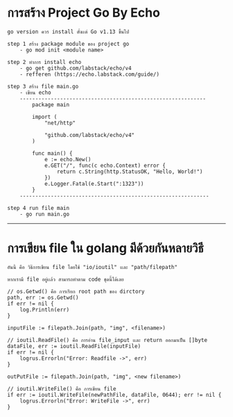 # การสร้าง Project Go By Echo

    go version ควร install ตั้งเเต่ Go v1.13 ขึ้นไป

    step 1 สร้าง package module ของ project go
        - go mod init <module name>

    step 2 ทำการ install echo
        - go get github.com/labstack/echo/v4
        - refferen (https://echo.labstack.com/guide/)
    
    step 3 สร้าง file main.go
        - เขียน echo
        ------------------------------------------------------------
            package main

            import (
                "net/http"
                
                "github.com/labstack/echo/v4"
            )

            func main() {
                e := echo.New()
                e.GET("/", func(c echo.Context) error {
                    return c.String(http.StatusOK, "Hello, World!")
                })
                e.Logger.Fatal(e.Start(":1323"))
            }
        -------------------------------------------------------------

    step 4 run file main
        - go run main.go

------------------------------------------------------------------------------------------
# การเขียน file ใน golang มีด้วยกันหลายวิธี

    อันนี้ คือ วิธ๊การเขียน file โดยใช้ "io/ioutil" เเละ "path/filepath"

    หากเรามี file อยู่เเล้ว สามารถทำตาม code ชุดนี้ได้เลย

    // os.Getwd() คือ การเรียก root path ของ dirctory 
    path, err := os.Getwd()
	if err != nil {
	 	log.Println(err)
	}

	inputFile := filepath.Join(path, "img", <filename>)

    // ioutil.ReadFile() คือ การอ่าน file_input เเละ return ออกมาเป็น []byte
	dataFile, err := ioutil.ReadFile(inputFile)
	if err != nil {
	 	logrus.Errorln("Error: Readfile ->", err)
	}

	outPutFile := filepath.Join(path, "img", <new filename>)

    // ioutil.WriteFile() คือ การเขียน file
    if err := ioutil.WriteFile(newPathFile, dataFile, 0644); err != nil {
	    logrus.Errorln("Error: WriteFile ->", err)
	}


